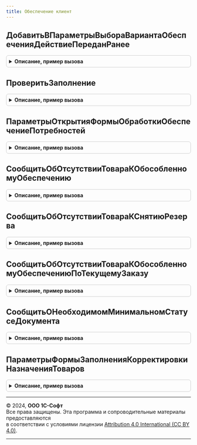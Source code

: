 ```yaml
---
title: Обеспечение клиент
---
```



## ДобавитьВПараметрыВыбораВариантаОбеспеченияДействиеПереданРанее
<details style="margin: 1em 0; padding: 0.5em; border: 1px solid #ccc; border-radius: 6px;">

<summary style="font-weight: bold; cursor: pointer;">Описание, пример вызова</summary>

```bsl

// Добавляет действие "Передан ранее" в варианты выбора обеспечения в заказе.
// Параметры:
//  Элемент - ПолеВвода - элемент формы связанный с реквизитом табличной части ВариантОбеспечения
//  ТекущиеДанные - ДанныеФормыЭлементКоллекции - текущие данные табличной части.
Процедура ДобавитьВПараметрыВыбораВариантаОбеспеченияДействиеПереданРанее(Элемент, ТекущиеДанные) Экспорт
```

Пример вызова
```bsl
ОбеспечениеКлиент.ДобавитьВПараметрыВыбораВариантаОбеспеченияДействиеПереданРанее(Элемент, ТекущиеДанные) 
```
</details>

## ПроверитьЗаполнение
<details style="margin: 1em 0; padding: 0.5em; border: 1px solid #ccc; border-radius: 6px;">

<summary style="font-weight: bold; cursor: pointer;">Описание, пример вызова</summary>

```bsl

// Предназначена для проверки заполнения полей перед выполнением команды по заполнению обеспечения в документах.
//
// Параметры:
//  Объект - ДанныеФормыСтруктура - основной реквизит формы документа, связанный с редактируемым объектом-документом в
//                                  которым нужно выполнить проверки заполнения полей.
//  ТаблицаТовары - ДанныеФормыКоллекция - список в котором необходимо выполнить проверки заполнения полей
//  Идентификатор - Число - идентификатор строки.
//  ПараметрыПроверки - Структура - структура параметров проверки, формируемая функцией ОбеспечениеКлиентСервер.ИнициализироватьПараметрыПроверкиЗаполнения
//  Склад - СправочникСсылка.Склады - значение поля склад (склад - отгрузки) из шапки документа.
//  Режим - Строка  - режим выполнения команды.
//
// Возвращаемое значение:
//  Булево - истина, если проверка заполнения выполнена успешно, ложь - в противном случае.
//
Функция ПроверитьЗаполнение(Объект, ТаблицаТовары, Идентификатор, ПараметрыПроверки, Склад, Режим) Экспорт
```

Пример вызова
```bsl
Результат = ОбеспечениеКлиент.ПроверитьЗаполнение(Объект, ТаблицаТовары, Идентификатор, ПараметрыПроверки, Склад, Режим) 
```
</details>

## ПараметрыОткрытияФормыОбработкиОбеспечениеПотребностей
<details style="margin: 1em 0; padding: 0.5em; border: 1px solid #ccc; border-radius: 6px;">

<summary style="font-weight: bold; cursor: pointer;">Описание, пример вызова</summary>

```bsl

// Возвращает структуру параметров, используемую при открытии формы обработки "ОбеспечениеПотребностей".
//  Возвращаемое значение:
//   Структура -
//    ОтборПоТипуОбеспечения - ПеречислениеСсылка.ТипыОбеспечения, Неопределено - отбор по типу обеспечения.
//    ОтборПоПодразделению - СправочникСсылка.СтруктураПредприятия, Неопределено - отбор по подразделению.
//    ЕстьШагЗапасы - Булево - если Ложь, то шаг поддержания запасов игнорируется.
//
Функция ПараметрыОткрытияФормыОбработкиОбеспечениеПотребностей() Экспорт
```

Пример вызова
```bsl
Результат = ОбеспечениеКлиент.ПараметрыОткрытияФормыОбработкиОбеспечениеПотребностей() 
```
</details>

## СообщитьОбОтсутствииТовараКОбособленномуОбеспечению
<details style="margin: 1em 0; padding: 0.5em; border: 1px solid #ccc; border-radius: 6px;">

<summary style="font-weight: bold; cursor: pointer;">Описание, пример вызова</summary>

```bsl

// Сообщает о том, что в заказе нет ни одного товара с действием "Обеспечивать обособленно" по собственному назначению.
//
Процедура СообщитьОбОтсутствииТовараКОбособленномуОбеспечению() Экспорт
```

Пример вызова
```bsl
ОбеспечениеКлиент.СообщитьОбОтсутствииТовараКОбособленномуОбеспечению() 
```
</details>

## СообщитьОбОтсутствииТовараКСнятиюРезерва
<details style="margin: 1em 0; padding: 0.5em; border: 1px solid #ccc; border-radius: 6px;">

<summary style="font-weight: bold; cursor: pointer;">Описание, пример вызова</summary>

```bsl

// Сообщает о том, что по назначению заказа нет резервов на складе.
Процедура СообщитьОбОтсутствииТовараКСнятиюРезерва() Экспорт
```

Пример вызова
```bsl
ОбеспечениеКлиент.СообщитьОбОтсутствииТовараКСнятиюРезерва() 
```
</details>

## СообщитьОбОтсутствииТовараКОбособленномуОбеспечениюПоТекущемуЗаказу
<details style="margin: 1em 0; padding: 0.5em; border: 1px solid #ccc; border-radius: 6px;">

<summary style="font-weight: bold; cursor: pointer;">Описание, пример вызова</summary>

```bsl

// Сообщает о том, что все присутствующие в документе товары с действием "Обеспечивать обособленно" - по стороннему назначению.
//
// Параметры:
//  ЭтоРезервирование	 - Булево - Это резервирование или снятие резерва.
//
Процедура СообщитьОбОтсутствииТовараКОбособленномуОбеспечениюПоТекущемуЗаказу(ЭтоРезервирование) Экспорт
```

Пример вызова
```bsl
ОбеспечениеКлиент.СообщитьОбОтсутствииТовараКОбособленномуОбеспечениюПоТекущемуЗаказу(ЭтоРезервирование) 
```
</details>

## СообщитьОНеобходимомМинимальномСтатусеДокумента
<details style="margin: 1em 0; padding: 0.5em; border: 1px solid #ccc; border-radius: 6px;">

<summary style="font-weight: bold; cursor: pointer;">Описание, пример вызова</summary>

```bsl

// Сообщает о невозможности запуска обработки резервирования/снятия резерва из документа с
// неподходящим статусов.
//
// Параметры:
//  ЭтоРезервирование	 - Булево - Это резервирование или снятие резерва
//  МинимальныйСтатус	 - Строка - Минимальный статус, начиная с которого доступен запуск обработки резервирования/снятия резерва.
//
Процедура СообщитьОНеобходимомМинимальномСтатусеДокумента(ЭтоРезервирование, МинимальныйСтатус) Экспорт
```

Пример вызова
```bsl
ОбеспечениеКлиент.СообщитьОНеобходимомМинимальномСтатусеДокумента(ЭтоРезервирование, МинимальныйСтатус) 
```
</details>

## ПараметрыФормыЗаполненияКорректировкиНазначенияТоваров
<details style="margin: 1em 0; padding: 0.5em; border: 1px solid #ccc; border-radius: 6px;">

<summary style="font-weight: bold; cursor: pointer;">Описание, пример вызова</summary>

```bsl

// Конструктор параметров формы заполнения корректировки назначения.
// Возвращаемое значение:
//  Структура - структура с полями:
//   * Мастер - Булево - Истина, при закрытии формы заполнения будет создан документ,
//              Ложь - в результате товары для заполнения будут помещены во временное хранилище.
//   * ВидОперации - ПеречислениеСсылка.ВидыОперацийКорректировкиНазначения - вид операции.
//   * Назначение - СправочникСсылка.Назначения - назначение для которого необходимо заполнить документ.
//   * Заказ - ДокументСсылка - заказ в контексте которого вызывают заполнение.
//   * Организация - СправочникСсылка.СтруктураПредприятия - используется для отбора остатков под назначения заказов заданной организации.
//   * АдресТоваров - Строка - адрес хранилища с таблицей отбора товаров.
//   * КорректировкаНазначения - ДокументСсылка.КорректировкаНазначенияТоваров - ссылка на перезаполняемый документ, который ранее мог быть уже проведен.
//   * Количество - Число - используется в операции встречная корректировка.
Функция ПараметрыФормыЗаполненияКорректировкиНазначенияТоваров() Экспорт
```

Пример вызова
```bsl
Результат = ОбеспечениеКлиент.ПараметрыФормыЗаполненияКорректировкиНазначенияТоваров() 
```
</details>

---

© 2024, **ООО 1С-Софт**  
Все права защищены. Эта программа и сопроводительные материалы предоставляются  
в соответствии с условиями лицензии [Attribution 4.0 International (CC BY 4.0)](https://creativecommons.org/licenses/by/4.0/legalcode).

---
